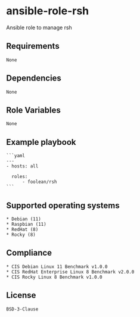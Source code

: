 # ansible-role-rsh

Ansible role to manage rsh


## Requirements

    None


## Dependencies

    None


## Role Variables

    None


## Example playbook

    ```yaml
    ---
    - hosts: all

      roles:
          - foolean/rsh
    ```


## Supported operating systems

    * Debian (11)
    * Raspbian (11)
    * RedHat (8)
    * Rocky (8)


## Compliance

    * CIS Debian Linux 11 Benchmark v1.0.0
    * CIS RedHat Enterprise Linux 8 Benchmark v2.0.0
    * CIS Rocky Linux 8 Benchmark v1.0.0


## License

    BSD-3-Clause
